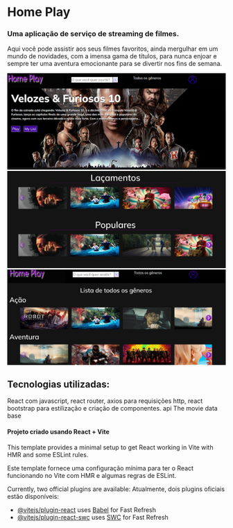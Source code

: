 # Home Play
### Uma aplicação de serviço de streaming de filmes. 
Aqui você pode assistir aos seus filmes favoritos, ainda mergulhar em um mundo de novidades, com a imensa gama de títulos, para nunca enjoar e sempre ter uma aventura emocionante para se divertir nos fins de semana.

<img src="public/home.png" alt="pagina inicial do home play" />
<img src="public/destaques.png" alt="carrossel de destaques do home play" />
<img src="public/todos-generos.png" alt="todos os generos em home play" />

## Tecnologias utilizadas:
React com javascript,
react router,
axios para requisições http,
react bootstrap para estilização e criação de componentes.
api The movie data base

#### Projeto criado usando React + Vite

This template provides a minimal setup to get React working in Vite with HMR and some ESLint rules.

Este template fornece uma configuração mínima para ter o React funcionando no Vite com HMR e algumas regras de ESLint.

Currently, two official plugins are available:
Atualmente, dois plugins oficiais estão disponíveis:

- [@vitejs/plugin-react](https://github.com/vitejs/vite-plugin-react/blob/main/packages/plugin-react/README.md) uses [Babel](https://babeljs.io/) for Fast Refresh
- [@vitejs/plugin-react-swc](https://github.com/vitejs/vite-plugin-react-swc) uses [SWC](https://swc.rs/) for Fast Refresh
